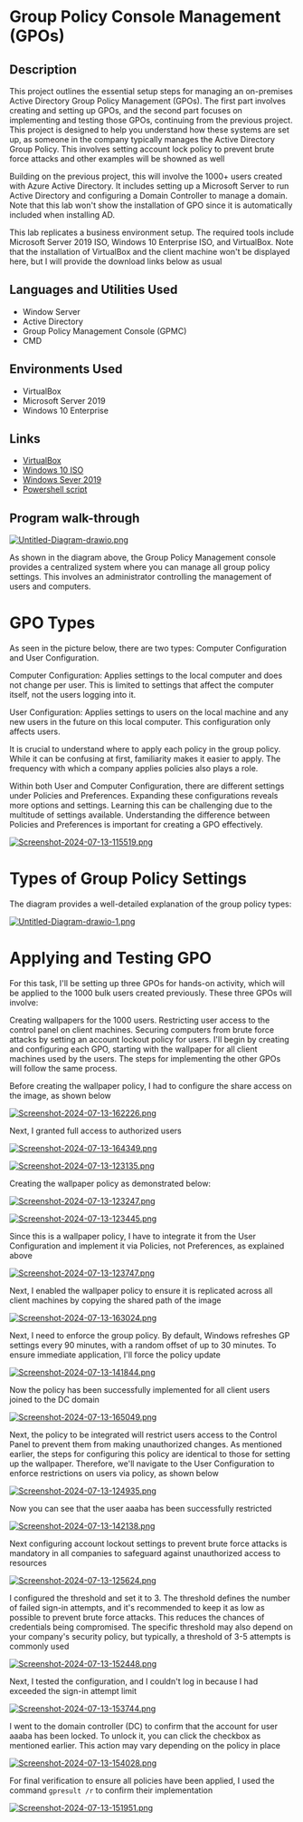 # Group Policy Console Management (GPOs)
## Description
This project outlines the essential setup steps for managing an on-premises Active Directory Group Policy Management (GPOs). The first part involves creating and setting up GPOs, and the second part focuses on implementing and testing those GPOs, continuing from the previous project. This project is designed to help you understand how these systems are set up, as someone in the company typically manages the Active Directory Group Policy. This involves setting account lock policy to prevent brute force attacks and other examples will be showned as well

Building on the previous project, this will involve the 1000+ users created with Azure Active Directory. It includes setting up a Microsoft Server to run Active Directory and configuring a Domain Controller to manage a domain. Note that this lab won't show the installation of GPO since it is automatically included when installing AD.

This lab replicates a business environment setup. The required tools include Microsoft Server 2019 ISO, Windows 10 Enterprise ISO, and VirtualBox. Note that the installation of VirtualBox and the client machine won't be displayed here, but I will provide the download links below as usual
## Languages and Utilities Used
  + Window Server
  + Active Directory
  + Group Policy Management Console (GPMC)
  + CMD
## Environments Used
  + VirtualBox
  + Microsoft Server 2019
  + Windows 10 Enterprise
## Links
  + [VirtualBox](https://www.virtualbox.org/wiki/Downloads)
  + [Windows 10 ISO](https://www.microsoft.com/de-de/evalcenter/download-windows-10-enterprise/)
  + [Windows Sever 2019](https://www.microsoft.com/en-us/evalcenter/evaluate-windows-server-2019)
  + [Powershell script](https://techcommunity.microsoft.com/t5/itops-talk-blog/powershell-basics-how-to-force-azuread-connect-to-sync/ba-p/887043)
## Program walk-through

[![Untitled-Diagram-drawio.png](https://i.postimg.cc/zGVqZ8kZ/Untitled-Diagram-drawio.png)](https://postimg.cc/fVnGY4FB)

As shown in the diagram above, the Group Policy Management console provides a centralized system where you can manage all group policy settings. This involves an administrator controlling the management of users and computers.

# GPO Types

As seen in the picture below, there are two types: Computer Configuration and User Configuration.

Computer Configuration: Applies settings to the local computer and does not change per user. This is limited to settings that affect the computer itself, not the users logging into it.

User Configuration: Applies settings to users on the local machine and any new users in the future on this local computer. This configuration only affects users.

It is crucial to understand where to apply each policy in the group policy. While it can be confusing at first, familiarity makes it easier to apply. The frequency with which a company applies policies also plays a role.

Within both User and Computer Configuration, there are different settings under Policies and Preferences. Expanding these configurations reveals more options and settings. Learning this can be challenging due to the multitude of settings available. Understanding the difference between Policies and Preferences is important for creating a GPO effectively.

[![Screenshot-2024-07-13-115519.png](https://i.postimg.cc/s2jqdczB/Screenshot-2024-07-13-115519.png)](https://postimg.cc/18dJDDfP)

# Types of Group Policy Settings

The diagram provides a well-detailed explanation of the group policy types: 


[![Untitled-Diagram-drawio-1.png](https://i.postimg.cc/SxJYT02j/Untitled-Diagram-drawio-1.png)](https://postimg.cc/Hr1LnhtC)

# Applying and Testing GPO

For this task, I'll be setting up three GPOs for hands-on activity, which will be applied to the 1000 bulk users created previously. These three GPOs will involve:

Creating wallpapers for the 1000 users.
Restricting user access to the control panel on client machines.
Securing computers from brute force attacks by setting an account lockout policy for users.
I'll begin by creating and configuring each GPO, starting with the wallpaper for all client machines used by the users. The steps for implementing the other GPOs will follow the same process.

Before creating the wallpaper policy, I had to configure the share access on the image, as shown below

[![Screenshot-2024-07-13-162226.png](https://i.postimg.cc/KzL4CVTb/Screenshot-2024-07-13-162226.png)](https://postimg.cc/xJf0z6gp)

Next, I granted full access to authorized users

[![Screenshot-2024-07-13-164349.png](https://i.postimg.cc/VsqdRx1B/Screenshot-2024-07-13-164349.png)](https://postimg.cc/9zfmXNDr)

[![Screenshot-2024-07-13-123135.png](https://i.postimg.cc/yxkRtWvg/Screenshot-2024-07-13-123135.png)](https://postimg.cc/rR2zty6M)

Creating the wallpaper policy as demonstrated below:

[![Screenshot-2024-07-13-123247.png](https://i.postimg.cc/B6yb8pBb/Screenshot-2024-07-13-123247.png)](https://postimg.cc/r01M3Sb2)


[![Screenshot-2024-07-13-123445.png](https://i.postimg.cc/L8MD7KZ9/Screenshot-2024-07-13-123445.png)](https://postimg.cc/dL4GkfBp)

Since this is a wallpaper policy, I have to integrate it from the User Configuration and implement it via Policies, not Preferences, as explained above

[![Screenshot-2024-07-13-123747.png](https://i.postimg.cc/T3q0v7rr/Screenshot-2024-07-13-123747.png)](https://postimg.cc/yDxcFTpd)

Next, I enabled the wallpaper policy to ensure it is replicated across all client machines by copying the shared path of the image

[![Screenshot-2024-07-13-163024.png](https://i.postimg.cc/ZqwLCWsn/Screenshot-2024-07-13-163024.png)](https://postimg.cc/gw6h72Wb)

Next, I need to enforce the group policy. By default, Windows refreshes GP settings every 90 minutes, with a random offset of up to 30 minutes. To ensure immediate application, I'll force the policy update

[![Screenshot-2024-07-13-141844.png](https://i.postimg.cc/wMwtkNJR/Screenshot-2024-07-13-141844.png)](https://postimg.cc/kRtXJBT7)

Now the policy has been successfully implemented for all client users joined to the DC domain

[![Screenshot-2024-07-13-165049.png](https://i.postimg.cc/zf4Vt5Vp/Screenshot-2024-07-13-165049.png)](https://postimg.cc/Jycr0f3B)

Next, the policy to be integrated will restrict users access to the Control Panel to prevent them from making unauthorized changes. As mentioned earlier, the steps for configuring this policy are identical to those for setting up the wallpaper. Therefore, we'll navigate to the User Configuration to enforce restrictions on users via policy, as shown below

[![Screenshot-2024-07-13-124935.png](https://i.postimg.cc/x86QZy6Y/Screenshot-2024-07-13-124935.png)](https://postimg.cc/jnnBwNVk)

Now you can see that the user aaaba has been successfully restricted

[![Screenshot-2024-07-13-142138.png](https://i.postimg.cc/nrhbq9pW/Screenshot-2024-07-13-142138.png)](https://postimg.cc/xJh42CkG)

Next configuring account lockout settings to prevent brute force attacks is mandatory in all companies to safeguard against unauthorized access to resources

[![Screenshot-2024-07-13-125624.png](https://i.postimg.cc/4NFZbPKQ/Screenshot-2024-07-13-125624.png)](https://postimg.cc/CzDWwjsR)

I configured the threshold and set it to 3. The threshold defines the number of failed sign-in attempts, and it's recommended to keep it as low as possible to prevent brute force attacks. This reduces the chances of credentials being compromised. The specific threshold may also depend on your company's security policy, but typically, a threshold of 3-5 attempts is commonly used

[![Screenshot-2024-07-13-152448.png](https://i.postimg.cc/fRtsHdmn/Screenshot-2024-07-13-152448.png)](https://postimg.cc/CRg95zcm)

Next, I tested the configuration, and I couldn't log in because I had exceeded the sign-in attempt limit

[![Screenshot-2024-07-13-153744.png](https://i.postimg.cc/SxBhHKfX/Screenshot-2024-07-13-153744.png)](https://postimg.cc/PCQ9wTch)

I went to the domain controller (DC) to confirm that the account for user aaaba has been locked. To unlock it, you can click the checkbox as mentioned earlier. This action may vary depending on the policy in place

[![Screenshot-2024-07-13-154028.png](https://i.postimg.cc/bv1hPjmm/Screenshot-2024-07-13-154028.png)](https://postimg.cc/SXQ5LHF9)

For final verification to ensure all policies have been applied, I used the command `gpresult /r` to confirm their implementation

[![Screenshot-2024-07-13-151951.png](https://i.postimg.cc/B6G1Z44b/Screenshot-2024-07-13-151951.png)](https://postimg.cc/Z9VqVk9z)



